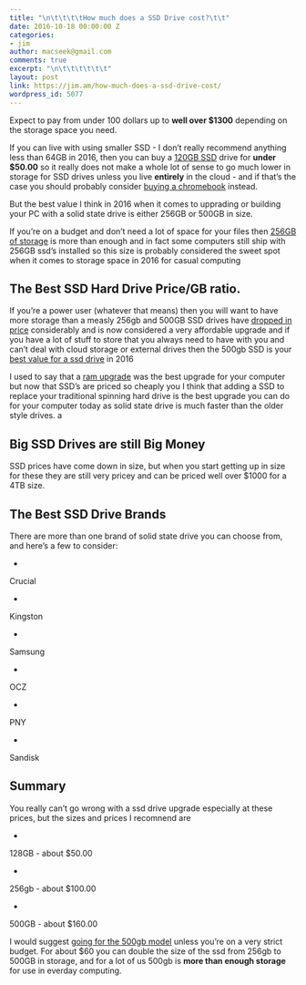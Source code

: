 ```yaml
---
title: "\n\t\t\t\tHow much does a SSD Drive cost?\t\t"
date: 2016-10-18 00:00:00 Z
categories:
- jim
author: macseek@gmail.com
comments: true
excerpt: "\n\t\t\t\t\t\t"
layout: post
link: https://jim.am/how-much-does-a-ssd-drive-cost/
wordpress_id: 5077
---
```


Expect to pay from under 100 dollars up to **well over $1300** depending on the storage space you need.




If you can live with using smaller SSD - I don’t really recommend anything less than 64GB in 2016, then you can buy a [120GB SSD](http://amzn.to/2epniMw) drive for **under $50.00** so it really does not make a whole lot of sense to go much lower in storage for SSD drives unless you live **entirely** in the cloud - and if that’s the case you should probably consider [buying a chromebook](http://amzn.to/2eppmEn) instead.




But the best value I think in 2016 when it comes to upprading or building your PC with a solid state drive is either 256GB or 500GB in size.




If you’re on a budget and don’t need a lot of space for your files then [256GB of storage](http://amzn.to/2eppFPD) is more than enough and in fact some computers still ship with 256GB ssd’s installed so this size is probably considered the sweet spot when it comes to storage space in 2016 for casual computing




## The Best SSD Hard Drive Price/GB ratio.




If you’re a power user (whatever that means) then you will want to have more storage than a measly 256gb and 500GB SSD drives have [dropped in price](http://amzn.to/2doULVo) considerably and is now considered a very affordable upgrade and if you have a lot of stuff to store that you always need to have with you and can’t deal with cloud storage or external drives then the 500gb SSD is your [best value for a ssd drive](http://amzn.to/2doULVo) in 2016




I used to say that a [ram upgrade](http://www.jim.am) was the best upgrade for your computer but now that SSD’s are priced so cheaply you I think that adding a SSD to replace your traditional spinning hard drive is the best upgrade you can do for your computer today as solid state drive is much faster than the older style drives. a




## Big SSD Drives are still Big Money




SSD prices have come down in size, but when you start getting up in size for these they are still very pricey and can be priced well over $1000 for a 4TB size.




## The Best SSD Drive Brands




There are more than one brand of solid state drive you can choose from, and here’s a few to consider:






  * 


Crucial





  * 


Kingston





  * 


Samsung





  * 


OCZ





  * 


PNY





  * 


Sandisk







## Summary




You really can’t go wrong with a ssd drive upgrade especially at these prices, but the sizes and prices I recomnend are






  * 


128GB - about $50.00





  * 


256gb - about $100.00





  * 


500GB - about $160.00







I would suggest [going for the 500gb model](http://amzn.to/2e3gjL6) unless you’re on a very strict budget. For about $60 you can double the size of the ssd from 256gb to 500GB in storage, and for a lot of us 500gb is **more than enough storage** for use in everday computing.


		
